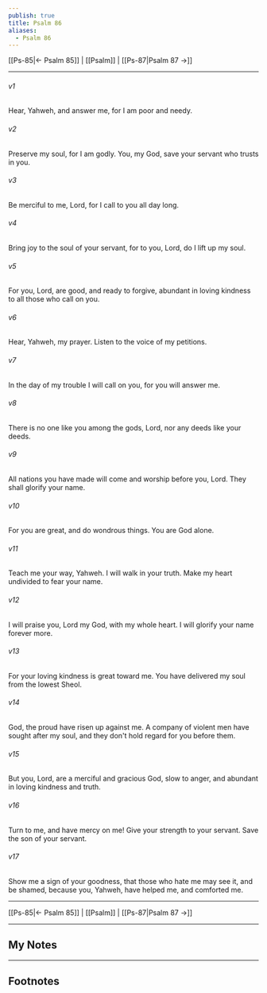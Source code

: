 ```yaml
---
publish: true
title: Psalm 86
aliases:
  - Psalm 86
---
```


[[Ps-85|← Psalm 85]] | [[Psalm]] | [[Ps-87|Psalm 87 →]]
***



###### v1 
Hear, Yahweh, and answer me, for I am poor and needy. 

###### v2 
Preserve my soul, for I am godly. You, my God, save your servant who trusts in you. 

###### v3 
Be merciful to me, Lord, for I call to you all day long. 

###### v4 
Bring joy to the soul of your servant, for to you, Lord, do I lift up my soul. 

###### v5 
For you, Lord, are good, and ready to forgive, abundant in loving kindness to all those who call on you. 

###### v6 
Hear, Yahweh, my prayer. Listen to the voice of my petitions. 

###### v7 
In the day of my trouble I will call on you, for you will answer me. 

###### v8 
There is no one like you among the gods, Lord, nor any deeds like your deeds. 

###### v9 
All nations you have made will come and worship before you, Lord. They shall glorify your name. 

###### v10 
For you are great, and do wondrous things. You are God alone. 

###### v11 
Teach me your way, Yahweh. I will walk in your truth. Make my heart undivided to fear your name. 

###### v12 
I will praise you, Lord my God, with my whole heart. I will glorify your name forever more. 

###### v13 
For your loving kindness is great toward me. You have delivered my soul from the lowest Sheol. 

###### v14 
God, the proud have risen up against me. A company of violent men have sought after my soul, and they don't hold regard for you before them. 

###### v15 
But you, Lord, are a merciful and gracious God, slow to anger, and abundant in loving kindness and truth. 

###### v16 
Turn to me, and have mercy on me! Give your strength to your servant. Save the son of your servant. 

###### v17 
Show me a sign of your goodness, that those who hate me may see it, and be shamed, because you, Yahweh, have helped me, and comforted me.

***
[[Ps-85|← Psalm 85]] | [[Psalm]] | [[Ps-87|Psalm 87 →]]

---
## My Notes

---
## Footnotes